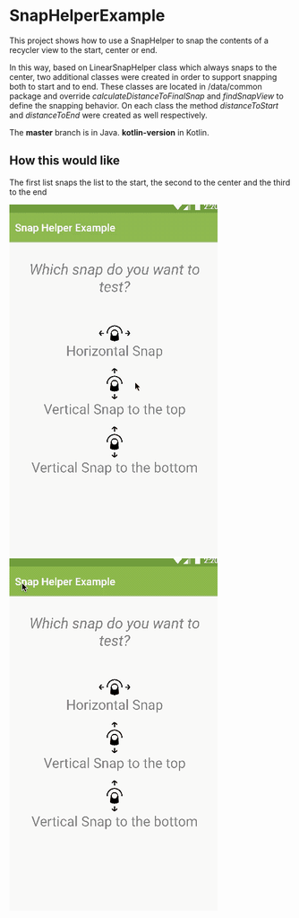 # SnapHelperExample
This project shows how to use a SnapHelper to snap the contents of a recycler view to the start, center or end.

In this way, based on LinearSnapHelper class which always snaps to the center, two additional classes were created in order 
to support snapping both to start and to end. These classes are located in /data/common package and override *calculateDistanceToFinalSnap*
and *findSnapView* to define the snapping behavior. On each class the method *distanceToStart* and *distanceToEnd* were created 
as well respectively.

The **master** branch is in Java. **kotlin-version** in Kotlin.

## How this would like
The first list snaps the list to the start, the second to the center and the third to the end

![Horizontal Snap](https://github.com/cdmunoz/SnapHelperExample/blob/master/RecyclerViewSnapHelperHorizGif.gif)
![Vertical Snap](https://github.com/cdmunoz/SnapHelperExample/blob/master/RecyclerViewSnapHelperVertGif.gif)
